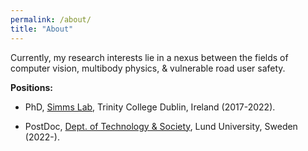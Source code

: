 ```yaml
---
permalink: /about/
title: "About"
---
```


Currently, my research interests lie in a nexus between the fields of computer vision, multibody physics, & vulnerable road user safety.

**Positions:**

- PhD, <a href="https://www.csimmslab.com/research-group/kevin-gildea" target="_blank">Simms Lab</a>, Trinity College Dublin, Ireland (2017-2022).

- PostDoc, <a href="https://portal.research.lu.se/en/organisations/transport-and-roads" target="_blank">Dept. of Technology & Society</a>, Lund University, Sweden (2022-).



